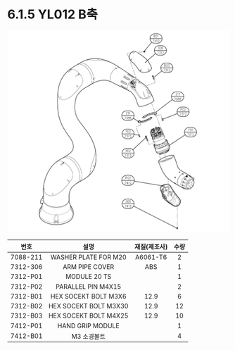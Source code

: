 # 6.1.5  YL012 B축

![](../../.gitbook/assets/image139.png)

| **번호** | **설명** | **재질\(제조사\)** | **수량** |
| :---: | :---: | :---: | :---: |
| 7088-211 | WASHER PLATE FOR M20 | A6061-T6 | 2 |
| 7312-306 | ARM PIPE COVER | ABS | 1 |
| 7312-P01 | MODULE 20 TS |  | 1 |
| 7312-P02 | PARALLEL PIN M4X15 |  | 2 |
| 7312-B01 | HEX SOCEKT BOLT M3X6 | 12.9 | 6 |
| 7312-B02 | HEX SOCEKT BOLT M3X30 | 12.9 | 12 |
| 7312-B03 | HEX SOCEKT BOLT M4X25 | 12.9 | 10 |
| 7412-P01 | HAND GRIP MODULE |  | 1 |
| 7412-B01 | M3 소경볼트 |  | 4 |

